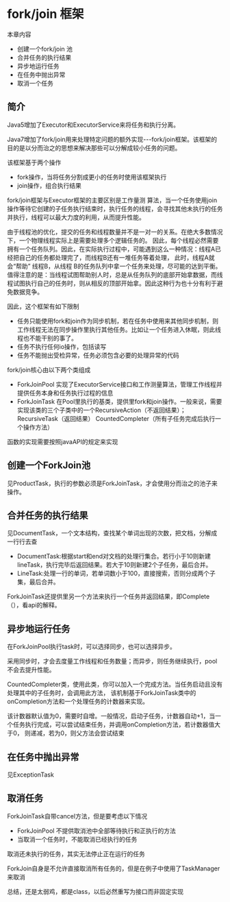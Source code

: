 # fork/join 框架

本章内容
+   创建一个fork/join 池
+   合并任务的执行结果
+   异步地运行任务
+   在任务中抛出异常
+   取消一个任务

## 简介

Java5增加了Executor和ExecutorService来将任务和执行分离。

Java7增加了fork/join用来处理特定问题的额外实现---fork/join框架。该框架的目的是以分而治之的思想来解决那些可以分解成较小任务的问题。

该框架基于两个操作
+   fork操作，当将任务分割成更小的任务时使用该框架执行
+   join操作，组合执行结果

fork/join框架与Executor框架的主要区别是工作量测 算法，当一个任务使用join操作等待它创建的子任务执行结束时，执行任务的线程，会寻找其他未执行的任务
并执行，线程可以最大力度的利用，从而提升性能。

由于线程池的优化，提交的任务和线程数量并不是一对一的关系。在绝大多数情况下，一个物理线程实际上是需要处理多个逻辑任务的。
因此，每个线程必然需要拥有一个任务队列。因此，在实际执行过程中，可能遇到这么一种情况：线程A已经把自己的任务都处理完了，而线程B还有一堆任务等着处理，
此时，线程A就会“帮助” 线程B，从线程 B的任务队列中拿一个任务来处理，尽可能的达到平衡。
值得注意的是：当线程试图帮助别人时，总是从任务队列的底部开始拿数据，而线程试图执行自己的任务时，则从相反的顶部开始拿。因此这种行为也十分有利于避免数据竞争。

因此，这个框架有如下限制
+   任务只能使用fork和join作为同步机制，若在任务中使用来其他同步机制，则工作线程无法在同步操作里执行其他任务。比如让一个任务进入休眠，则此线程也不能干别的事了。
+   任务不执行任何io操作，包括读写
+   任务不能抛出受检异常，任务必须包含必要的处理异常的代码

fork/join核心由以下两个类组成
+   ForkJoinPool    实现了ExecutorService接口和工作测量算法，管理工作线程并提供任务本身和任务执行过程的信息
+   ForkJoinTask    在Pool里执行的基类，提供里fork和join操作。一般来说，需要实现该类的三个子类中的一个RecursiveAction（不返回结果）；RecursiveTask（返回结果）
CountedCompleter（所有子任务完成后执行一个操作方法）

函数的实现需要按照javaAPI的规定来实现

## 创建一个ForkJoin池

见ProductTask，执行的参数必须是ForkJoinTask，才会使用分而治之的池子来操作。

## 合并任务的执行结果

见DocumentTask，一个文本结构，查找某个单词出现的次数，把文档，分解成一行行去查

+   DocumentTask:根据start和end对文档的处理行集合。若行小于10则新建lineTask，执行完毕后返回结果。若大于10则新建2个子任务，最后合并。
+   LineTask:处理一行的单词，若单词数小于100，直接搜索，否则分成两个子集，最后合并。 
   
ForkJoinTask还提供里另一个方法来执行一个任务并返回结果，即Complete（），看api的解释。

## 异步地运行任务

在ForkJoinPool执行task时，可以选择同步，也可以选择异步。

采用同步时，才会去度量工作线程和任务数量；而异步，则任务继续执行，pool不会去提升性能。

CountedCompleter类，使用此类，你可以加入一个完成方法。当任务启动且没有处理其中的子任务时，会调用此方法，
该机制基于ForkJoinTask类中的onCompletion方法和一个处理任务的计数器来实现。

该计数器默认值为0，需要时自增。一般情况，启动子任务，计数器自动+1，当一个任务执行完成，可以尝试结束任务，并调用onCompletion方法，若计数器值大于0，
则递减，若为0，则父方法会尝试结束

## 在任务中抛出异常

见ExceptionTask

## 取消任务

ForkJoinTask自带cancel方法，但是要考虑以下情况
+   ForkJoinPool 不提供取消池中全部等待执行和正执行的方法
+   当取消一个任务时，不能取消已经执行的任务

取消还未执行的任务，其实无法停止正在运行的任务

ForkJoin自身是不允许直接取消所有任务的，但是在例子中使用了TaskManager来取消

总结，还是太弱鸡，都是class，以后必然重写为接口而非固定实现

